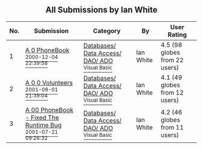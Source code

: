 ﻿<div align="center">

## All Submissions by Ian White

</div>

No.  | Submission | Category | By   | User Rating
---- | ---------- | -------- | ---- | -----------
1 | [A 0 PhoneBook<br /><sup>2000-12-04 22:39:58</sup>](https://github.com/Planet-Source-Code/ian-white-a-0-phonebook__1-13307) | [Databases/ Data Access/ DAO/ ADO<br /><sup>Visual Basic</sup>](../ByCategory/databases-data-access-dao-ado__1-6.md) | Ian White | 4.5 (98 globes from 22 users)
2 | [A 0 0 Volunteers<br /><sup>2001-08-01 21:39:04</sup>](https://github.com/Planet-Source-Code/ian-white-a-0-0-volunteers__1-26861) | [Databases/ Data Access/ DAO/ ADO<br /><sup>Visual Basic</sup>](../ByCategory/databases-data-access-dao-ado__1-6.md) | Ian White | 4.1 (49 globes from 12 users)
3 | [A 00 PhoneBook \- Fixed The Runtime Bug<br /><sup>2001-07-21 09:26:32</sup>](https://github.com/Planet-Source-Code/ian-white-a-00-phonebook-fixed-the-runtime-bug__1-25275) | [Databases/ Data Access/ DAO/ ADO<br /><sup>Visual Basic</sup>](../ByCategory/databases-data-access-dao-ado__1-6.md) | Ian White | 4.2 (46 globes from 11 users)

